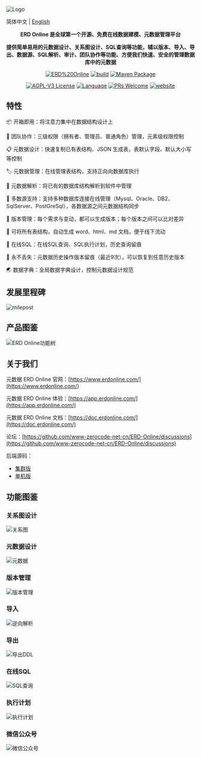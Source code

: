 ![Logo](/img/logo.png)

简体中文 | [English](/README.en-us.md)


<p align="center"><strong>ERD Online 是全球第一个开源、免费在线数据建模、元数据管理平台</strong></p>
<p align="center"><strong>提供简单易用的元数据设计、关系图设计、SQL查询等功能，辅以版本、导入、导出、数据源、SQL解析、审计、团队协作等功能、方便我们快速、安全的管理数据库中的元数据</strong></p>

<p align="center">
<a href="https://github.com/www-zerocode-net-cn/ERD-Online"><img alt="ERD%20Online" src="https://img.shields.io/badge/zerocode-ERD%20Online-brightgreen"></a>
<a href="https://github.com/www-zerocode-net-cn/ERD-Online/actions/workflows/ci.yml"><img alt="build" src="https://img.shields.io/github/actions/workflow/status/www-zerocode-net-cn/ERD-Online/ci.yml?branch=main&style=flat-square"></a>
<a href="https://mvnrepository.com/artifact/com.java2e/martin-extension-ncnb"><img alt="Maven Package" src="https://img.shields.io/maven-metadata/v?metadataUrl=https%3A%2F%2Frepo1.maven.org%2Fmaven2%2Fcom%2Fjava2e%2Fmartin-extension-ncnb%2Fmaven-metadata.xml"></a>
</p>

<p align="center">
<a href="https://github.com/www-zerocode-net-cn/ERD-Online/blob/master/LICENSE"><img src="https://img.shields.io/github/license/www-zerocode-net-cn/ERD-Online?style=flat-square" alt="AGPL-V3 License"></a>
<a href="https://www.typescriptlang.org"><img alt="Language" src="https://img.shields.io/badge/language-TypeScript-blue.svg?style=flat-square"></a>
<a href="https://github.com/www-zerocode-net-cn/ERD-Online/pulls"><img alt="PRs Welcome" src="https://img.shields.io/badge/PRs-Welcome-brightgreen.svg?style=flat-square"></a>
<a href="https://www.erdonline.com"><img alt="website" src="https://img.shields.io/static/v1?label=&labelColor=505050&message=website&color=0076D6&style=flat-square&logo=google-chrome&logoColor=0076D6"></a>
</p>

## 特性

📦 开箱即用：将注意力集中在数据结构设计上

🌱 团队协作：三级权限（拥有者、管理员、普通角色）管理，元素级权限控制

📋 元数据设计：快速复制已有表结构、JSON 生成表，表默认字段、默认大小写等控制

🏷 元数据管理：在线管理表结构，支持正向向数据库执行

🎨 元数据解析：将已有的数据库结构解析到软件中管理

📱 多数源支持：支持多种数据库连接在线管理（Mysql、Oracle、DB2、SqlServer、PostGreSql），各数据源之间元数据结构同步

📡 版本管理：每个需求与变动，都可以生成版本；每个版本之间可以比对差异

🎉 可将所有表结构，自动生成 word、html、md 文档，便于线下流动

💯 在线SQL：在线SQL查询、SQL执行计划，历史查询留痕

🧲 永不丢失：元数据历史操作版本留痕（最近9次），可以恢复到任意历史版本

🌏 数据字典：全局数据字典设计，控制元数据设计规范

## 发展里程碑

![milepost](/img/milepost.png)

## 产品图鉴
![ERD Online功能树](https://user-images.githubusercontent.com/26294919/230535866-1936a1aa-099b-4b75-80ba-442c2c22cf55.png)

## 关于我们

元数据 ERD Online 官网：[https://www.erdonline.com/](https://www.erdonline.com/)

元数据 ERD Online 体验：[https://app.erdonline.com/](https://app.erdonline.com/)

元数据 ERD Online 文档：[https://doc.erdonline.com/](https://doc.erdonline.com/)

论坛：[https://github.com/www-zerocode-net-cn/ERD-Online/discussions](https://github.com/www-zerocode-net-cn/ERD-Online/discussions)

后端源码：
- [集群版](https://github.com/www-zerocode-net-cn/martin-framework)
- [单机版](https://gitee.com/MARTIN-88/erd-apis)

## 功能图鉴

### 关系图设计
![关系图](https://typora-1306557034.cos.ap-beijing.myqcloud.com/relation.png)

### 元数据设计
![元数据](https://typora-1306557034.cos.ap-beijing.myqcloud.com/table.png)

### 版本管理
![版本管理](https://typora-1306557034.cos.ap-beijing.myqcloud.com/version.png)

### 导入
![逆向解析](https://typora-1306557034.cos.ap-beijing.myqcloud.com/import.png)

### 导出
![导出DDL](https://typora-1306557034.cos.ap-beijing.myqcloud.com/export.png)

### 在线SQL
![SQL查询](https://typora-1306557034.cos.ap-beijing.myqcloud.com/query.png)

### 执行计划
![执行计划](https://typora-1306557034.cos.ap-beijing.myqcloud.com/explain.png)

### 微信公众号
![微信公众号](https://typora-1306557034.cos.ap-beijing.myqcloud.com/mp.jpg)

 
